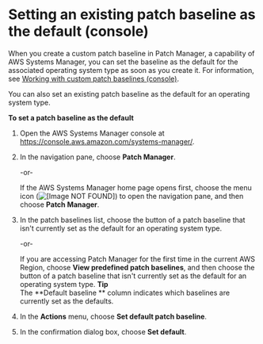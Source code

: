 # Setting an existing patch baseline as the default \(console\)<a name="set-default-patch-baseline"></a>

When you create a custom patch baseline in Patch Manager, a capability of AWS Systems Manager, you can set the baseline as the default for the associated operating system type as soon as you create it\. For information, see [Working with custom patch baselines \(console\)](sysman-patch-baseline-console.md)\.

You can also set an existing patch baseline as the default for an operating system type\.

**To set a patch baseline as the default**

1. Open the AWS Systems Manager console at [https://console\.aws\.amazon\.com/systems\-manager/](https://console.aws.amazon.com/systems-manager/)\.

1. In the navigation pane, choose **Patch Manager**\.

   \-or\-

   If the AWS Systems Manager home page opens first, choose the menu icon \(![\[Image NOT FOUND\]](http://docs.aws.amazon.com/systems-manager/latest/userguide/images/menu-icon-small.png)\) to open the navigation pane, and then choose **Patch Manager**\.

1. In the patch baselines list, choose the button of a patch baseline that isn't currently set as the default for an operating system type\.

   \-or\-

   If you are accessing Patch Manager for the first time in the current AWS Region, choose **View predefined patch baselines**, and then choose the button of a patch baseline that isn't currently set as the default for an operating system type\.
**Tip**  
The **Default baseline ** column indicates which baselines are currently set as the defaults\.

1. In the **Actions** menu, choose **Set default patch baseline**\.

1. In the confirmation dialog box, choose **Set default**\.